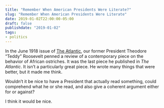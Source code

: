 ```yaml
---
title: "Remember When American Presidents Were Literate?"
slug: "Remember When American Presidents Were Literate"
date: 2019-01-02T22:00:00-05:00
draft: false
publishdate: "2019-01-02"
tags:
- politics
---
```


In the June 1918 issue of [The Atlantic][1], our former President Theodore “Teddy” Roosevelt penned a review of a contemporary piece on the behavior of African ostriches. It was the last piece he published in *The Atlantic*. It isn’t a particularly great piece. He wrote many things that were better, but it made me think.

Wouldn’t it be nice to have a President that actually read something, could comprehend what he or she read, and also give a coherent argument either for or against?

I think it would be nice.

[1]: https://www.theatlantic.com/magazine/archive/1918/06/the-wild-ostrich/376217/?utm_source=feed
